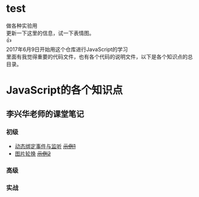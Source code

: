 # test
做各种实验用  
更新一下这里的信息，试一下表情图。  
:+1:  
2017年6月9日开始用这个仓库进行JavaScript的学习  
里面有我觉得重要的代码文件，也有各个代码的说明文件，以下是各个知识点的总目录。

# JavaScript的各个知识点

## 李兴华老师的课堂笔记  
### 初级
- [动态绑定事件与监听] ~~[示例1]~~
- [图片轮换] ~~[示例2]~~
### 高级


### 实战



<!-- 中转到其他文档的链接 -->
[动态绑定事件与监听]: onload.md
[图片轮换]: markdown/changepic.md
[示例1]: onload.html
[示例2]: changepic.html
